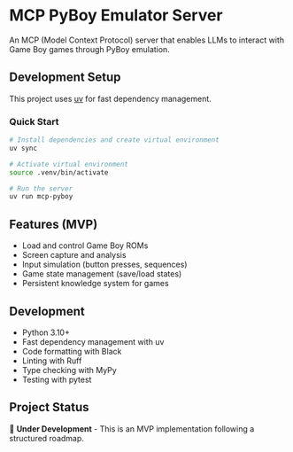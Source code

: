 # MCP PyBoy Emulator Server

An MCP (Model Context Protocol) server that enables LLMs to interact with Game Boy games through PyBoy emulation.

## Development Setup

This project uses [uv](https://github.com/astral-sh/uv) for fast dependency management.

### Quick Start

```bash
# Install dependencies and create virtual environment
uv sync

# Activate virtual environment
source .venv/bin/activate

# Run the server
uv run mcp-pyboy
```

## Features (MVP)

- Load and control Game Boy ROMs
- Screen capture and analysis
- Input simulation (button presses, sequences)
- Game state management (save/load states)
- Persistent knowledge system for games

## Development

- Python 3.10+
- Fast dependency management with uv
- Code formatting with Black
- Linting with Ruff
- Type checking with MyPy
- Testing with pytest

## Project Status

🚧 **Under Development** - This is an MVP implementation following a structured roadmap.